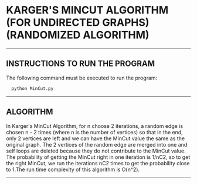 # KARGER'S MINCUT ALGORITHM (FOR UNDIRECTED GRAPHS) (RANDOMIZED ALGORITHM)
---------------------------------------------------
INSTRUCTIONS TO RUN THE PROGRAM
---------------------------------------------------

The following command must be executed to run the program:

      python MinCut.py

---------------------------------------------------
ALGORITHM
---------------------------------------------------

In Karger's MinCut Algorithm, for n choose 2 iterations,
a random edge is chosen n - 2 times (where n is the number
of vertices) so that in the end, only 2 vertices are left and
we can have the MinCut value the same as the original graph.
The 2 vertices of the random edge are merged into one and self
loops are deleted because they do not contribute to the MinCut
value. The probability of getting the MinCut right in one
iteration is 1/nC2, so to get the right MinCut, we run the
iterations nC2 times to get the probability close to 1.The run time
complexity of this algorithm is O(n^2).

---------------------------------------------------
